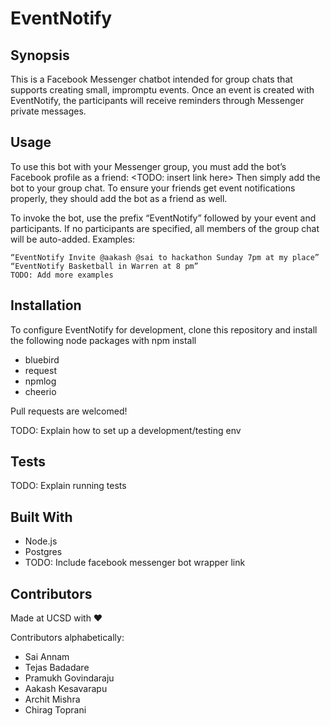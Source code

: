 # EventNotify

## Synopsis

This is a Facebook Messenger chatbot intended for group chats that supports creating small, impromptu events. Once an event is created with EventNotify, the participants will receive reminders through Messenger private messages.

## Usage

To use this bot with your Messenger group, you must add the bot’s Facebook profile as a friend: <TODO: insert link here>
Then simply add the bot to your group chat. To ensure your friends get event notifications properly, they should add the bot as a friend as well.


To invoke the bot, use the prefix “EventNotify” followed by your event and participants. If no participants are specified, all members of the group chat will be auto-added.
Examples:
```
“EventNotify Invite @aakash @sai to hackathon Sunday 7pm at my place”
“EventNotify Basketball in Warren at 8 pm”
TODO: Add more examples
```

## Installation

To configure EventNotify for development, clone this repository and install the following node packages with npm install <package>
 * bluebird
 * request
 * npmlog
 * cheerio

Pull requests are welcomed!

TODO: Explain how to set up a development/testing env


## Tests

TODO: Explain running tests

## Built With

 * Node.js
 * Postgres
 * TODO: Include facebook messenger bot wrapper link

## Contributors
Made at UCSD with ❤️

Contributors alphabetically:

 * Sai Annam
 * Tejas Badadare
 * Pramukh Govindaraju
 * Aakash Kesavarapu
 * Archit Mishra
 * Chirag Toprani
